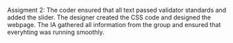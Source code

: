 Assigment 2:
The coder ensured that all text passed validator standards and added the slider. The designer created the CSS code and designed the webpage. The IA gathered all information from the group and ensured that everyhting was running smoothly.
